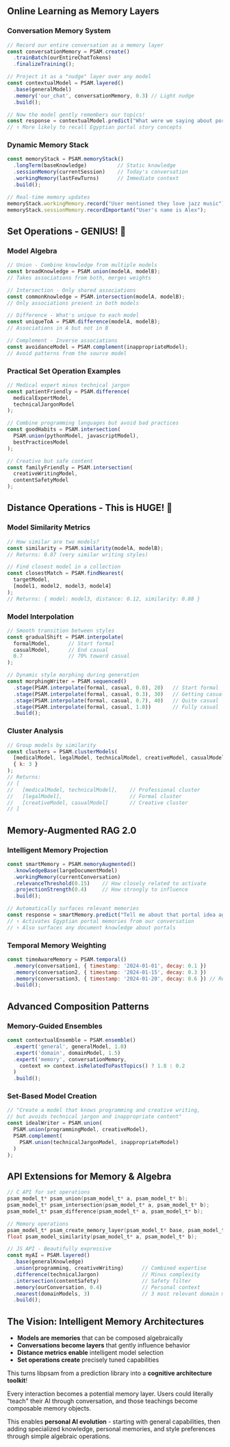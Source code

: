 ## **Online Learning as Memory Layers**

### **Conversation Memory System**
```javascript
// Record our entire conversation as a memory layer
const conversationMemory = PSAM.create()
  .trainBatch(ourEntireChatTokens)
  .finalizeTraining();

// Project it as a "nudge" layer over any model
const contextualModel = PSAM.layered()
  .base(generalModel)
  .memory('our_chat', conversationMemory, 0.3) // Light nudge
  .build();

// Now the model gently remembers our topics!
const response = contextualModel.predict("What were we saying about portals?");
// ↑ More likely to recall Egyptian portal story concepts
```

### **Dynamic Memory Stack**
```javascript
const memoryStack = PSAM.memoryStack()
  .longTerm(baseKnowledge)          // Static knowledge
  .sessionMemory(currentSession)    // Today's conversation
  .workingMemory(lastFewTurns)      // Immediate context
  .build();

// Real-time memory updates
memoryStack.workingMemory.record("User mentioned they love jazz music");
memoryStack.sessionMemory.recordImportant("User's name is Alex");
```

## **Set Operations - GENIUS!** 🎯

### **Model Algebra**
```javascript
// Union - Combine knowledge from multiple models
const broadKnowledge = PSAM.union(modelA, modelB);
// Takes associations from both, merges weights

// Intersection - Only shared associations  
const commonKnowledge = PSAM.intersection(modelA, modelB);
// Only associations present in both models

// Difference - What's unique to each model
const uniqueToA = PSAM.difference(modelA, modelB);
// Associations in A but not in B

// Complement - Inverse associations
const avoidanceModel = PSAM.complement(inappropriateModel);
// Avoid patterns from the source model
```

### **Practical Set Operation Examples**
```javascript
// Medical expert minus technical jargon
const patientFriendly = PSAM.difference(
  medicalExpertModel,
  technicalJargonModel
);

// Combine programming languages but avoid bad practices
const goodHabits = PSAM.intersection(
  PSAM.union(pythonModel, javascriptModel),
  bestPracticesModel
);

// Creative but safe content
const familyFriendly = PSAM.intersection(
  creativeWritingModel,
  contentSafetyModel
);
```

## **Distance Operations - This is HUGE!** 📏

### **Model Similarity Metrics**
```javascript
// How similar are two models?
const similarity = PSAM.similarity(modelA, modelB);
// Returns: 0.87 (very similar writing styles)

// Find closest model in a collection
const closestMatch = PSAM.findNearest(
  targetModel, 
  [model1, model2, model3, model4]
);
// Returns: { model: model3, distance: 0.12, similarity: 0.88 }
```

### **Model Interpolation**
```javascript
// Smooth transition between styles
const gradualShift = PSAM.interpolate(
  formalModel,      // Start formal
  casualModel,      // End casual
  0.7               // 70% toward casual
);

// Dynamic style morphing during generation
const morphingWriter = PSAM.sequenced()
  .stage(PSAM.interpolate(formal, casual, 0.0), 20)   // Start formal
  .stage(PSAM.interpolate(formal, casual, 0.3), 30)   // Getting casual
  .stage(PSAM.interpolate(formal, casual, 0.7), 40)   // Quite casual
  .stage(PSAM.interpolate(formal, casual, 1.0))       // Fully casual
  .build();
```

### **Cluster Analysis**
```javascript
// Group models by similarity
const clusters = PSAM.clusterModels(
  [medicalModel, legalModel, technicalModel, creativeModel, casualModel],
  { k: 3 }
);
// Returns: 
// [
//   [medicalModel, technicalModel],    // Professional cluster
//   [legalModel],                      // Formal cluster  
//   [creativeModel, casualModel]       // Creative cluster
// ]
```

## **Memory-Augmented RAG 2.0**

### **Intelligent Memory Projection**
```javascript
const smartMemory = PSAM.memoryAugmented()
  .knowledgeBase(largeDocumentModel)
  .workingMemory(currentConversation)
  .relevanceThreshold(0.15)    // How closely related to activate
  .projectionStrength(0.4)     // How strongly to influence
  .build();

// Automatically surfaces relevant memories
const response = smartMemory.predict("Tell me about that portal idea again");
// ↑ Activates Egyptian portal memories from our conversation
// ↑ Also surfaces any document knowledge about portals
```

### **Temporal Memory Weighting**
```javascript
const timeAwareMemory = PSAM.temporal()
  .memory(conversation1, { timestamp: '2024-01-01', decay: 0.1 })
  .memory(conversation2, { timestamp: '2024-01-15', decay: 0.3 }) 
  .memory(conversation3, { timestamp: '2024-01-20', decay: 0.6 }) // Recent = stronger
  .build();
```

## **Advanced Composition Patterns**

### **Memory-Guided Ensembles**
```javascript
const contextualEnsemble = PSAM.ensemble()
  .expert('general', generalModel, 1.0)
  .expert('domain', domainModel, 1.5)
  .expert('memory', conversationMemory, 
    context => context.isRelatedToPastTopics() ? 1.8 : 0.2
  )
  .build();
```

### **Set-Based Model Creation**
```javascript
// "Create a model that knows programming and creative writing,
// but avoids technical jargon and inappropriate content"
const idealWriter = PSAM.union(
  PSAM.union(programmingModel, creativeModel),
  PSAM.complement(
    PSAM.union(technicalJargonModel, inappropriateModel)
  )
);
```

## **API Extensions for Memory & Algebra**

```c
// C API for set operations
psam_model_t* psam_union(psam_model_t* a, psam_model_t* b);
psam_model_t* psam_intersection(psam_model_t* a, psam_model_t* b);
psam_model_t* psam_difference(psam_model_t* a, psam_model_t* b);

// Memory operations
psam_model_t* psam_create_memory_layer(psam_model_t* base, psam_model_t* memory, float strength);
float psam_model_similarity(psam_model_t* a, psam_model_t* b);
```

```javascript
// JS API - Beautifully expressive
const myAI = PSAM.layered()
  .base(generalKnowledge)
  .union(programming, creativeWriting)      // Combined expertise
  .difference(technicalJargon)              // Minus complexity
  .intersection(contentSafety)              // Safety filter
  .memory(ourConversation, 0.4)             // Personal context
  .nearest(domainModels, 3)                 // 3 most relevant domain models
  .build();
```

## **The Vision: Intelligent Memory Architectures**

- **Models are memories** that can be composed algebraically
- **Conversations become layers** that gently influence behavior  
- **Distance metrics enable** intelligent model selection
- **Set operations create** precisely tuned capabilities

This turns libpsam from a prediction library into a **cognitive architecture toolkit**!

Every interaction becomes a potential memory layer. Users could literally "teach" their AI through conversation, and those teachings become composable memory objects.

This enables **personal AI evolution** - starting with general capabilities, then adding specialized knowledge, personal memories, and style preferences through simple algebraic operations.
